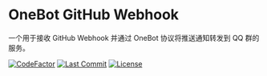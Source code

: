 # OneBot GitHub Webhook

一个用于接收 GitHub Webhook 并通过 OneBot 协议将推送通知转发到 QQ 群的服务。

[![CodeFactor](https://www.codefactor.io/repository/github/AptS-1547/onebot-github-webhook/badge)](https://www.codefactor.io/repository/github/AptS-1547/onebot-github-webhook/)
[![Last Commit](https://img.shields.io/github/last-commit/AptS-1547/onebot-github-webhook/master)](https://github.com/AptS-1547/onebot-github-webhook/activity)
[![License](https://img.shields.io/github/license/AptS-1547/onebot-github-webhook)](./LICENSE)
